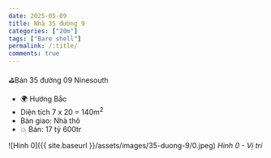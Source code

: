 ```yaml
---
date: 2025-05-09
title: Nhà 35 đường 9
categories: ["20m"]
tags: ["Bare shell"] 
permalink: /:title/
comments: true
---
```


⛳️Bán 35 đường 09 Ninesouth
- 🌍 Hướng Bắc
- Diện tích 7 x 20 = 140m<sup>2</sup>
- Bàn giao: Nhà thô
- 💥 Bán: 17 tỷ 600tr

![Hinh 0]({{ site.baseurl }}/assets/images/35-duong-9/0.jpeg)
_Hinh 0 - Vị trí_

<!-- {% assign image_titles="0,1,2" | split: "," %}
{% for i in (0..2) %}
![Hinh {{ i }}]({{ site.baseurl }}/assets/images/20-duong-15/{{ i }}.jpeg)
_Hinh {{ i }} - {{ image_titles[i] }}_
{% endfor %} -->
